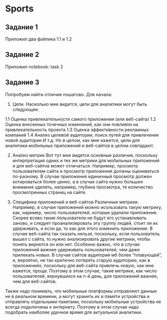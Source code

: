 # Sports

## Задание 1
                 
Приложил два файлика 1.1 и 1.2 


## Задание 2

Приложил notebook: task 2

## Задание 3

Попробуем найти отличия пошагово. Для начала:
1)	Цели.
Насколько мне видится, цели для аналитики могут быть следующие:

  1.1	Оценка привлекательности самого приложения (или веб-сайта)
  1.2	Оценка внесенных точечных изменений, как они повлияли на привлекательность проекта
  1.3	Оценка эффективности рекламных компаний
  1.4	Анализ целевой аудитории, поиск путей для привлечения новой аудитории
  И т.д. Но в целом, как мне кажется, цели для аналитики мобильных приложений и веб-сайтов в целом совпадают.

2)	Анализ метрик
Вот тут мне видятся основные различия, поскольку интерпретация одних и тех же метрики для мобильных приложений и для веб-сайтов может отличаться. 
Например, просмотр пользователем сайта и просмотр приложения должны оцениваться по-разному. В случае приложения единичный просмотр должен котироваться более ценно, а в случае сайта нужно большее внимание уделять, например, глубина просмотра, те количество просмотренных страниц на сайте. 

3)	Специфика приложений и веб-сайтов 
Различные метрики. Например, в случае приложений можно исользовать такую метрику, как, наример, число пользователей, которые удалили приложение. Скорее всево такие пользователи не будут его устанавливать заново, и следует проанализировать эту группу людей, стоит ли их удерживать, и если да, то как для этого изменить приложение. В случае веб-сайта так сказать нельзя, поскольку, если пользователь вышел с сайта, то нужно анализировать другие метрики, чтобы понять вернется он или нет. 
Особенно важно, что в случае приложений важнее удерживать пользователей, чем даже прилекать новых. В случае сайтов аудитория мб более “плавующей”, и, вероятно, не так критично потерять старую аудиторию, как в приложениях, поскольку для веб-сайта привлечь новую, как мне кажется, проще. Поэтому в этом случае, такие метрики, как число пользователей, вернувшихся на n-й день, для приложений важнее, чем для веб-сайтов.  

Также надо понимать, что мобильные платформы отправляют данные не в реальном времени, а могут хранить их в памяти устройства и отправлять отдельными пакетами, поскольку мобильные устройства не всегда подключены к интернету. Поэтому в этом случае надо подобрать наиболее удачное время для актуальной аналитики.

